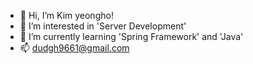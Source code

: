- 👋 Hi, I’m Kim yeongho!
- 👀 I’m interested in 'Server Development'
- 🌱 I’m currently learning 'Spring Framework' and 'Java'
- 📫 dudgh9661@gmail.com 

<!---
dudgh9661/dudgh9661 is a ✨ special ✨ repository because its `README.md` (this file) appears on your GitHub profile.
You can click the Preview link to take a look at your changes.
--->
